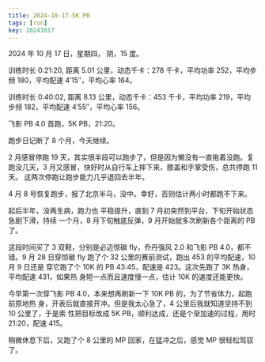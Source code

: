 ```yaml
---
title: 2024-10-17-5K PB
tags: [run]
key: 20241017
---
```


2024 年 10 月 17 日，星期四， 阴，15 度。

训练时长 0:21:20, 距离 5.01 公里，动态千卡：278 千卡，平均功率 252，平均步频 180，平均配速 4&prime;15&prime;&prime;，平均心率 164。

训练时长 0:40:02, 距离 8.13 公里，动态千卡：453 千卡，平均功率 219，平均步频 182，平均配速 4&prime;55&prime;&prime;，平均心率 156。

飞影 PB 4.0 首跑，5K PB，21:20。

<!--more-->

跑步日记断了 8 个月，今天继续。

2 月感冒停跑 19 天，其实很半段可以跑步了，但是因为懒没有一直拖着没跑。复跑没几天，3 月又感冒，快好时从自行车上摔下来，膝盖和手掌受伤，总共停跑 11 天。 这两次停跑让跑步能力几乎退回去半年。

4 月 8 号恢复跑步，报了北京半马，没中。幸好，否则估计两小时都跑不下来。

起后半年，没再生病，跑力也 平稳提升，直到 7 月初突然到平台，下旬开始状态急剧下滑，持续
一个月，8 月下旬触底反弹，9 月开始就多次刷新各个距离的 PB 了。

这段时间买了 3 双鞋，分别是必迈惊碳 fly，乔丹强风 2.0 和飞影 PB 4.0，都不错。9
月 28 日穿惊碳 fly 跑了个 32 公里的赛前测试，跑出 453 的平均配速，10 月 9 日还是
穿它跑了个 10K 的 PB 43:45，配速是 423。这次先跑了 3K 热身，平均配速 431，如果热
身短一点而且速度慢一点，估计 10K 的速度还能更快。

今早第一次穿飞影 PB 4.0，本来想再刷新一下 10K PB 的，为了节省体力，起跑前原地热
身，开表后就直接开冲。但是我太心急了，4 公里后我就知道坚持不到 10 公里了，于是索
性把目标改成 5K PB，顺利达成，还是个渐加速的过程，用时 21:20，配速 415。

稍微休息下后，又跑了个 8 公里的 MP 回家，在猛冲之后，感觉 MP 很轻松驾驭了。

<div class="strava-embed-placeholder" data-embed-type="activity" data-embed-id="12672935785" data-style="standard" data-from-embed="false"></div><script src="https://strava-embeds.com/embed.js"></script>

<div class="strava-embed-placeholder" data-embed-type="activity" data-embed-id="12673198822" data-style="standard" data-from-embed="false"></div><script src="https://strava-embeds.com/embed.js"></script>
